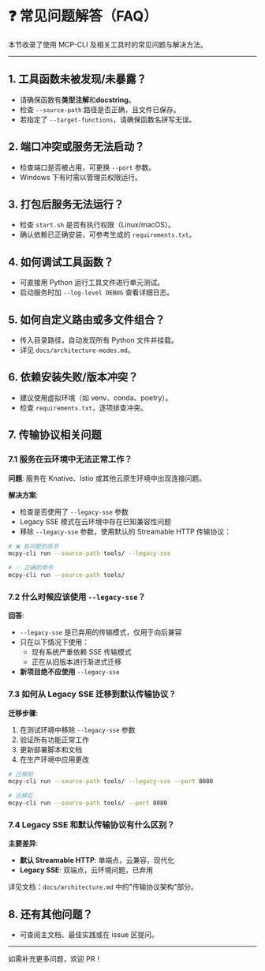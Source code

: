 # ❓ 常见问题解答（FAQ）

本节收录了使用 MCP-CLI 及相关工具时的常见问题与解决方法。

---

## 1. 工具函数未被发现/未暴露？
- 请确保函数有**类型注解**和**docstring**。
- 检查 `--source-path` 路径是否正确，且文件已保存。
- 若指定了 `--target-functions`，请确保函数名拼写无误。

## 2. 端口冲突或服务无法启动？
- 检查端口是否被占用，可更换 `--port` 参数。
- Windows 下有时需以管理员权限运行。

## 3. 打包后服务无法运行？
- 检查 `start.sh` 是否有执行权限（Linux/macOS）。
- 确认依赖已正确安装，可参考生成的 `requirements.txt`。

## 4. 如何调试工具函数？
- 可直接用 Python 运行工具文件进行单元测试。
- 启动服务时加 `--log-level DEBUG` 查看详细日志。

## 5. 如何自定义路由或多文件组合？
- 传入目录路径，自动发现所有 Python 文件并挂载。
- 详见 `docs/architecture-modes.md`。

## 6. 依赖安装失败/版本冲突？
- 建议使用虚拟环境（如 venv、conda、poetry）。
- 检查 `requirements.txt`，逐项排查冲突。

## 7. 传输协议相关问题

### 7.1 服务在云环境中无法正常工作？
**问题**: 服务在 Knative、Istio 或其他云原生环境中出现连接问题。

**解决方案**:
- 检查是否使用了 `--legacy-sse` 参数
- Legacy SSE 模式在云环境中存在已知兼容性问题
- 移除 `--legacy-sse` 参数，使用默认的 Streamable HTTP 传输协议：
```bash
# ❌ 有问题的命令
mcpy-cli run --source-path tools/ --legacy-sse

# ✅ 正确的命令
mcpy-cli run --source-path tools/
```

### 7.2 什么时候应该使用 `--legacy-sse`？
**回答**: 
- `--legacy-sse` 是已弃用的传输模式，仅用于向后兼容
- 只在以下情况下使用：
  - 现有系统严重依赖 SSE 传输模式
  - 正在从旧版本进行渐进式迁移
- **新项目绝不应使用** `--legacy-sse`

### 7.3 如何从 Legacy SSE 迁移到默认传输协议？
**迁移步骤**:
1. 在测试环境中移除 `--legacy-sse` 参数
2. 验证所有功能正常工作
3. 更新部署脚本和文档
4. 在生产环境中应用更改

```bash
# 迁移前
mcpy-cli run --source-path tools/ --legacy-sse --port 8080

# 迁移后
mcpy-cli run --source-path tools/ --port 8080
```

### 7.4 Legacy SSE 和默认传输协议有什么区别？
**主要差异**:
- **默认 Streamable HTTP**: 单端点，云兼容，现代化
- **Legacy SSE**: 双端点，云环境问题，已弃用

详见文档：`docs/architecture.md` 中的"传输协议架构"部分。

## 8. 还有其他问题？
- 可查阅主文档、最佳实践或在 issue 区提问。

---

如需补充更多问题，欢迎 PR！
